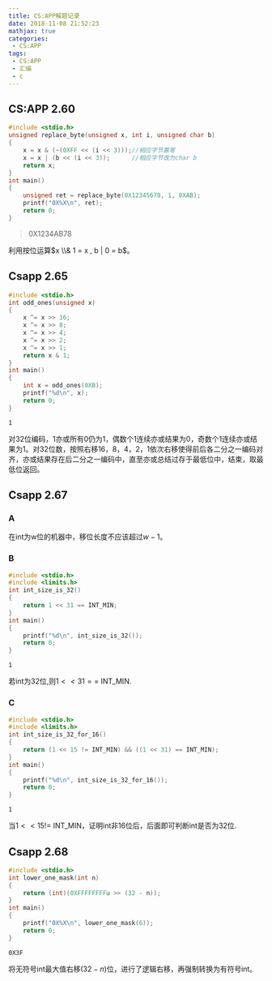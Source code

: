 ```yaml
---
title: CS:APP解题记录
date: 2018-11-08 21:52:23
mathjax: true
categories:
 - CS:APP
tags: 
 - CS:APP
 - 汇编
 - c 
---
```



## CS:APP 2.60


```c
#include <stdio.h>
unsigned replace_byte(unsigned x, int i, unsigned char b)
{
    x = x & (~(0XFF << (i << 3)));//相应字节置零
    x = x | (b << (i << 3));      //相应字节改为char b
    return x;
}
int main()
{
    unsigned ret = replace_byte(0X12345678, 1, 0XAB);
    printf("0X%X\n", ret);
    return 0;
}
```

>0X1234AB78

利用按位运算$x \\& 1 = x , b | 0 = b$。

## Csapp 2.65


```c
#include <stdio.h>
int odd_ones(unsigned x)
{
    x ^= x >> 16;
    x ^= x >> 8;
    x ^= x >> 4;
    x ^= x >> 2;
    x ^= x >> 1;
    return x & 1;
}
int main()
{
    int x = odd_ones(0XB);
    printf("%d\n", x);
    return 0;
}
```

    1


对32位编码，1亦或所有0仍为1，偶数个1连续亦或结果为0，奇数个1连续亦或结果为1。对32位数，按照右移16，8，4，2，1依次右移使得前后各二分之一编码对齐，亦或结果存在后二分之一编码中，直至亦或总结过存于最低位中，结束，取最低位返回。

## Csapp 2.67

### A
在int为w位的机器中，移位长度不应该超过$w - 1$。

### B


```c
#include <stdio.h>
#include <limits.h>
int int_size_is_32()
{
    return 1 << 31 == INT_MIN;
}
int main()
{
    printf("%d\n", int_size_is_32());
    return 0;
}
```

    1


若int为32位,则$1 << 31 ==$ INT_MIN.

### C


```c
#include <stdio.h>
#include <limits.h>
int int_size_is_32_for_16()
{
    return (1 << 15 != INT_MIN) && ((1 << 31) == INT_MIN);
}
int main()
{
    printf("%d\n", int_size_is_32_for_16());
    return 0;
}
```

    1


当$1 << 15 !=$ INT_MIN，证明int非16位后，后面即可判断int是否为32位.

## Csapp 2.68


```c
#include <stdio.h>
int lower_one_mask(int n)
{
    return (int)(0XFFFFFFFFu >> (32 - n));
}
int main()
{
    printf("0X%X\n", lower_one_mask(6));
    return 0;
}
```

    0X3F


将无符号int最大值右移$(32 - n)$位，进行了逻辑右移，再强制转换为有符号int。
